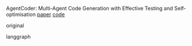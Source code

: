 AgentCoder: Multi-Agent Code Generation with Effective Testing and Self-optimisation
[paper](https://arxiv.org/pdf/2312.13010)
[code](https://github.com/huangd1999/AgentCoder/tree/main)

original 

langgraph

